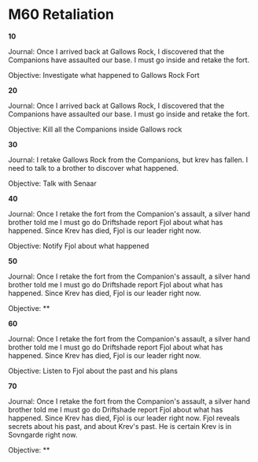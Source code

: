 # M60 Retaliation

**10**

Journal:
Once I arrived back at Gallows Rock, I discovered that the Companions have assaulted our base. I must go inside and retake the fort.

Objective: 
Investigate what happened to Gallows Rock Fort

**20**

Journal:
Once I arrived back at Gallows Rock, I discovered that the Companions have assaulted our base. I must go inside and retake the fort.

Objective: 
Kill all the Companions inside Gallows rock

**30**

Journal:
I retake Gallows Rock from the Companions, but krev has fallen. I need to talk to a brother to discover what happened. 

Objective:
Talk with Senaar

**40**

Journal:
Once I retake the fort from the Companion's assault, a silver hand brother told me I must go do Driftshade report Fjol about what has happened. Since Krev has died, Fjol is our leader right now. 

Objective: 
Notify Fjol about what happened

**50**

Journal:
Once I retake the fort from the Companion's assault, a silver hand brother told me I must go do Driftshade report Fjol about what has happened. Since Krev has died, Fjol is our leader right now. 

Objective: 
** 

**60**

Journal:
Once I retake the fort from the Companion's assault, a silver hand brother told me I must go do Driftshade report Fjol about what has happened. Since Krev has died, Fjol is our leader right now. 

Objective: 
Listen to Fjol about the past and his plans

**70**

Journal:
Once I retake the fort from the Companion's assault, a silver hand brother told me I must go do Driftshade report Fjol about what has happened. Since Krev has died, Fjol is our leader right now. Fjol reveals secrets about his past, and about Krev's past. He is certain Krev is in Sovngarde right now. 

Objective:
**


